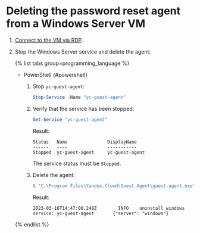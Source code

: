 # Deleting the password reset agent from a Windows Server VM

1. [Connect to the VM via RDP](../vm-connect/rdp.md).
1. Stop the Windows Server service and delete the agent:

   {% list tabs group=programming_language %}

   - PowerShell {#powershell}

      1. Stop `yc-guest-agent`:

         ```powershell
         Stop-Service -Name "yc-guest-agent"
         ```

      1. Verify that the service has been stopped:

         ```powershell
         Get-Service "yc-guest-agent"
         ```

         Result:

         ```
         Status   Name               DisplayName
         ------   ----               -----------
         Stopped  yc-guest-agent     yc-guest-agent
         ```

         The service status must be `Stopped`.

      1. Delete the agent:

         ```powershell
         & "C:\Program Files\Yandex.Cloud\Guest Agent\guest-agent.exe" uninstall
         ```

         Result:

         ```
         2023-03-16T14:47:00.248Z        INFO    uninstall windows service: yc-guest-agent       {"server": "windows"}
         ```

   {% endlist %}